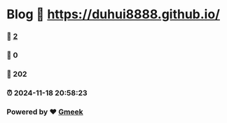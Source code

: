 # Blog :link: https://duhui8888.github.io/ 
### :page_facing_up: [2](https://duhui8888.github.io//tag.html) 
### :speech_balloon: 0 
### :hibiscus: 202 
### :alarm_clock: 2024-11-18 20:58:23 
### Powered by :heart: [Gmeek](https://github.com/Meekdai/Gmeek)

